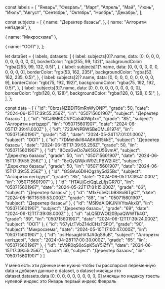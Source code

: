 const labels = [
"Январь",
"Февраль",
"Март",
"Апрель",
"Май",
"Июнь",
"Июль",
"Август",
"Сентябрь",
"Октябрь",
"Ноябрь",
"Декабрь",
];

const subjects = [
{
name: "Деректер базасы",
},
{
name: "Алгоритм негіздері",
},

{ name: "Микросхема" },

{ name: "ООП" },
];

let dataSet = {
labels,
datasets: [
{
label: subjects[0]?.name,
data: [0, 0, 0, 0, 0, 0, 0, 0, 0, 0],
borderColor: "rgb(255, 99, 132)",
backgroundColor: "rgba(255, 99, 132, 0.5)",
},
{
label: subjects[1]?.name,
data: [0, 0, 0, 0, 0, 0, 0, 0, 0, 0],
borderColor: "rgb(53, 162, 235)",
backgroundColor: "rgba(53, 162, 235, 0.5)",
},
{
label: subjects[2]?.name,
data: [0, 0, 0, 0, 0, 0, 0, 0, 0, 9],
borderColor: "rgb(75, 192, 192)",
backgroundColor: "rgba(75, 192, 192, 0.5)",
},
{
label: subjects[3]?.name,
data: [0, 0, 0, 0, 0, 0, 0, 0, 0, 0],
borderColor: "rgb(128, 0, 128)",
backgroundColor: "rgba(128, 0, 128, 0.5)",
},
],
};

const data = [
{
"id": "0brzsNZBDIT6mRnWyONP",
"grade": 50,
"date": "2024-06-15T17:39:55.256Z",
"iin": "050715601907",
"subject": "Деректер базасы"
},
{
"id": "6CJ6M60CVPCa540Wp1xc",
"grade": "85",
"subject": "Алгоритм негіздері",
"iin": "050715601907",
"date": "2024-06-05T17:39:41.000Z"
},
{
"id": "723lANPBWSBeDML81974",
"iin": "050715601907",
"grade": "85",
"date": "2024-05-24T17:01:01.000Z",
"subject": "ООП"
},
{
"id": "7DMehIkiI64A8A6R5kkE",
"subject": "Деректер базасы",
"date": "2024-06-15T17:39:55.256Z",
"grade": 50,
"iin": "050715601907"
},
{
"id": "8OzsGwDo7aK5G2U56vmA",
"subject": "Деректер базасы",
"grade": 50,
"iin": "050715601907",
"date": "2024-06-15T17:39:55.256Z"
},
{
"id": "8cQyQWjkiW9ZLPBW2iXE",
"subject": "Деректер базасы",
"grade": 50,
"iin": "050715601907",
"date": "2024-06-15T17:39:55.256Z"
},
{
"id": "G5GAx6DIHOgzhy5d35Bc",
"subject": "Алгоритм негіздері",
"grade": "85",
"date": "2024-06-05T17:39:41.000Z",
"iin": "050715601907"
},
{
"id": "HTAUjGciQqLzLfjsGR7O",
"iin": "050715601907",
"date": "2024-05-22T17:01:15.000Z",
"grade": "66",
"subject": "Деректер базасы"
},
{
"id": "M1xFqIvQLb9S8oBlTgCf",
"date": "2024-05-16T16:59:53.000Z",
"grade": "88",
"iin": "050715601907",
"subject": "Деректер базасы"
},
{
"id": "M5I9dAiQKJNlVYtsAkxQ",
"iin": "050715601907",
"subject": "Деректер базасы",
"grade": "69",
"date": "2024-06-12T17:39:08.000Z"
},
{
"id": "aLQ5DWOI20BpaQWWTk4O",
"grade": "89",
"iin": "050715601907",
"date": "2024-06-12T17:39:24.000Z",
"subject": "ООП"
},
{
"id": "i67yLtTVbZ14dCHzT5PO",
"grade": "90",
"subject": "Микросхема",
"date": "2024-05-10T17:00:47.000Z",
"iin": "050715601907"
},
{
"id": "osIHosagkhV3JA0gS9uB",
"subject": "Алгоритм негіздері",
"date": "2024-04-28T17:00:30.000Z",
"grade": "65",
"iin": "050715601907"
},
{
"id": "zV9R0qS0oSpK5uY5iZfY",
"date": "2024-06-15T17:39:55.256Z",
"grade": 50,
"subject": "Деректер базасы",
"iin": "050715601907"
}
]

У меня есть эти данные мне нужно чтобы ты расспарсил переменную data и добавил данные в dataset, в dataset мясяцы это dataset.datasets.data [0, 0, 0, 0, 0, 0, 0, 0, 0, 0] мясяцы по индексу тоесть нулевой индекс это Январь первый индекс Февраль
